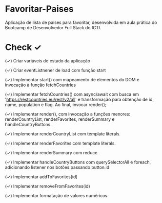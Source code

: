 # Favoritar-Paises
 Aplicação de lista de países para favoritar, desenvolvida em aula prática do Bootcamp de Desenvolvedor Full Stack do IGTI.

# Check ✓
(✓) Criar variáveis de estado da aplicação

(✓) Criar eventListnener de load com função start

(✓) Implementar start() com mapeamento de elementos do DOM e invocação à função fetchCountries

(✓) Implementar fetchCountries() com async/await com busca em 'https://restcountries.eu/rest/v2/all' e transformação para obtenção de id, name, population e flag. Ao final, invocar render();

(✓) Implementar render(), com invocação a funções menores: renderCountryList, renderFavorites, renderSummary e handleCountryButtons.

(✓) Implementar renderCountryList com template literals.

(✓) Implementar renderFavorites com template literals.

(✓) Implementar renderSummary com reduce.

(✓) Implementar handleCountryButtons com querySelectorAll e foreach, adicionando listener nos botões passando button.id

(✓) Implementar addToFavorites(id)

(✓) Implementar removeFromFavorites(id)

(✓) Implementar formatação de valores numéricos